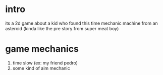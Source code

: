 # intro

its a 2d game about a kid who found this time mechanic machine from an asteroid 
(kinda like the pre story from super meat boy)

# game mechanics

1. time slow (ex: my friend pedro)
2. some kind of aim mechanic